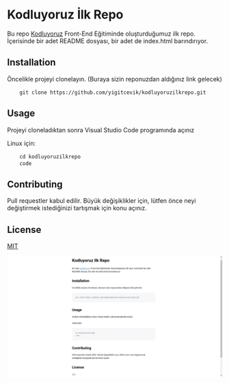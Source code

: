 # Kodluyoruz İlk Repo

Bu repo [Kodluyoruz](kodluyoruz.org) Front-End Eğitiminde oluşturduğumuz ilk repo. İçerisinde bir adet README dosyası, bir adet de index.html barındırıyor.

## Installation

Öncelikle projeyi clonelayın. (Buraya sizin reponuzdan aldığınız link gelecek)

```
    git clone https://github.com/yigitcevik/kodluyoruzilkrepo.git
```

## Usage

Projeyi cloneladıktan sonra Visual Studio Code programında açınız

Linux için:

```
    cd kodluyoruzilkrepo
    code
```

## Contributing

Pull requestler kabul edilir. Büyük değişiklikler için, lütfen önce neyi değiştirmek istediğinizi tartışmak için konu açınız.

## License

[MIT](https://opensource.org/licenses/MIT)

![Image](https://raw.githubusercontent.com/Kodluyoruz/taskforce/main/git/odev1/figures/markdown.png)

